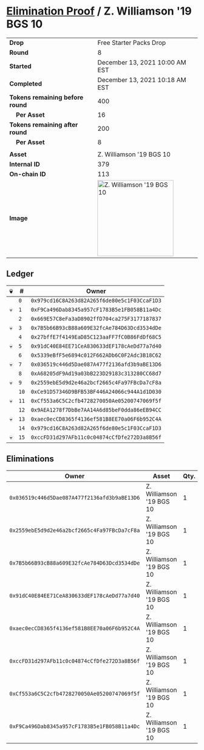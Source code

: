 # [Elimination Proof](./readme.md) / Z. Williamson &#039;19 BGS 10

|||
|---|---|
| **Drop** | Free Starter Packs Drop |
| **Round** | 8 |
| **Started** | December 13, 2021 10:00 AM EST |
| **Completed** | December 13, 2021 10:18 AM EST |
| **Tokens remaining before round** | 400 |
| **&nbsp;&nbsp;&nbsp;&nbsp;Per Asset** | 16 |
| **Tokens remaining after round** | 200 |
| **&nbsp;&nbsp;&nbsp;&nbsp;Per Asset** | 8 |
| | |
| **Asset** | Z. Williamson &#039;19 BGS 10 |
| **Internal ID** | 379 |
| **On-chain ID** | 113 |
| **Image** | <img src="https://tcdn.blokpax.com/95048cbb-7d58-42f7-8bea-30b8880c0b8b/9c2831f369c236738389ef4a58a1ff73c759cfc233a33b05736517c93a115c5e.jpg" height="200" alt="Z. Williamson &#039;19 BGS 10" /> |

## Ledger

| 💀 | # | Owner |
| --- | --- | --- |
|  | `0` | `0x979cd16C8A263d82A265f6de80e5c1F03CcaF1D3` |
| 💀 | `1` | `0xF9Ca496Dab8345a957cF1783B5e1FB058B11a4Dc` |
|  | `2` | `0x669E57C8eFa3aD8902ffD704ca275F3177187837` |
| 💀 | `3` | `0x7B5b66B93cB88a609E32fcAe784D63Dcd3534dDe` |
|  | `4` | `0x27bffE7f4149EaD85C123aaFF7fC0B86FdDf68C5` |
| 💀 | `5` | `0x91dC40E84EE71CeA830633dEF178cAeDd77a7d40` |
|  | `6` | `0x5339eBfF5e6894c012F662ADb6C0F2Adc3B18C62` |
| 💀 | `7` | `0x036519c446d5Dae087A477f2136afd3b9aBE13D6` |
|  | `8` | `0xA68205dF9Ad19a03bB223D29183c313280CC68d7` |
| 💀 | `9` | `0x2559ebE5d9d2e46a2bcf2665c4Fa97FBcDa7cF8a` |
|  | `10` | `0xCe91D57346D9BFB53BF446A24066c944A1d1D030` |
| 💀 | `11` | `0xCf553a6C5C2cfb4728270050Ae05200747069f5f` |
|  | `12` | `0x9AEA1278f7DbBe7AA14A6d85beF0dda86eEB94CC` |
| 💀 | `13` | `0xaec0ecCD8365f4136ef581B8EE70a06F6b952C4A` |
|  | `14` | `0x979cd16C8A263d82A265f6de80e5c1F03CcaF1D3` |
| 💀 | `15` | `0xccFD31d297AFb11c0c04874cCfDfe272D3a8B56f` |


## Eliminations

| Owner | Asset | Qty. | Transaction |
| --- | --- | --- | --- |
| `0x036519c446d5Dae087A477f2136afd3b9aBE13D6` | Z. Williamson '19 BGS 10 | 1 | [Polygonscan](https://polygonscan.com/tx/0x6534f38a44a7d4f0018e762a1f7120347fa763ddcfc7afe895d5ac61aae03b21) |
| `0x2559ebE5d9d2e46a2bcf2665c4Fa97FBcDa7cF8a` | Z. Williamson '19 BGS 10 | 1 | [Polygonscan](https://polygonscan.com/tx/0xcdc250be0aea4f8ed879d8a102558053c8f93f1664e0293112085c49b59f0277) |
| `0x7B5b66B93cB88a609E32fcAe784D63Dcd3534dDe` | Z. Williamson '19 BGS 10 | 1 | [Polygonscan](https://polygonscan.com/tx/0xf799d6749fc5eb374a1126477cedf3f326dfc3e2618aaf1e91a1f09bfd23784e) |
| `0x91dC40E84EE71CeA830633dEF178cAeDd77a7d40` | Z. Williamson '19 BGS 10 | 1 | [Polygonscan](https://polygonscan.com/tx/0x37d408fabd019d0ee7734286faf3ef21b226b687d30c77f8c86a82c9a6638582) |
| `0xaec0ecCD8365f4136ef581B8EE70a06F6b952C4A` | Z. Williamson '19 BGS 10 | 1 | [Polygonscan](https://polygonscan.com/tx/0x2f2e0b1e41af860cb03dafbaac73b1d1c6ac4d67520adc62c740cf7fdc0789c8) |
| `0xccFD31d297AFb11c0c04874cCfDfe272D3a8B56f` | Z. Williamson '19 BGS 10 | 1 | [Polygonscan](https://polygonscan.com/tx/0x209879cae1d11eba0915264a57677be5a0e38f412e77ebf474bcdc4dab8fc6fa) |
| `0xCf553a6C5C2cfb4728270050Ae05200747069f5f` | Z. Williamson '19 BGS 10 | 1 | [Polygonscan](https://polygonscan.com/tx/0x3b88059b895f80af5aed9784ced2b1d55f48f158e71f24e42bd62ea25b36a0c9) |
| `0xF9Ca496Dab8345a957cF1783B5e1FB058B11a4Dc` | Z. Williamson '19 BGS 10 | 1 | [Polygonscan](https://polygonscan.com/tx/0x15eb17be6734f4b4c136aea666317e670b1c773c4bbf8f4919b5f486445731ec) |
